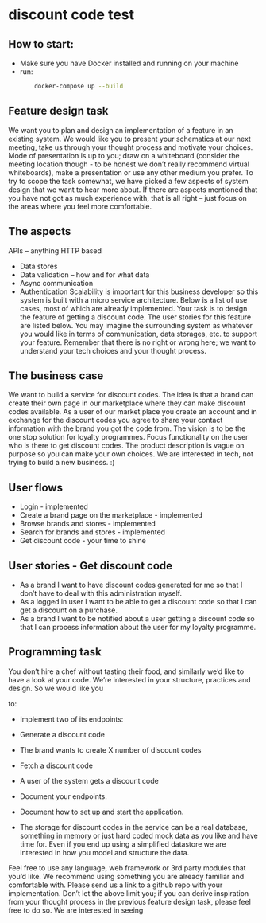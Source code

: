 # discount code test

## How to start:

- Make sure you have Docker installed and running on your machine
- run:
  ```bash
      docker-compose up --build
  ```

## Feature design task

We want you to plan and design an implementation of a feature in an existing system.
We would like you to present your schematics at our next meeting, take us through your
thought process and motivate your choices. Mode of presentation is up to you; draw on a
whiteboard (consider the meeting location though - to be honest we don’t really
recommend virtual whiteboards), make a presentation or use any other medium you
prefer.
To try to scope the task somewhat, we have picked a few aspects of system design that
we want to hear more about. If there are aspects mentioned that you have not got as
much experience with, that is all right – just focus on the areas where you feel more
comfortable.

## The aspects

APIs – anything HTTP based

- Data stores
- Data validation – how and for what data
- Async communication
- Authentication
  Scalability is important for this business developer so this system is built with a micro service architecture. Below is a list of use cases, most of which are already implemented.
  Your task is to design the feature of getting a discount code. The user stories for this
  feature are listed below. You may imagine the surrounding system as whatever you
  would like in terms of communication, data storages, etc. to support your feature.
  Remember that there is no right or wrong here; we want to understand your tech choices
  and your thought process.

## The business case

We want to build a service for discount codes. The idea is that a brand can create their
own page in our marketplace where they can make discount codes available. As a user
of our market place you create an account and in exchange for the discount codes you
agree to share your contact information with the brand you got the code from. The vision
is to be the one stop solution for loyalty programmes.
Focus functionality on the user who is there to get discount codes. The product
description is vague on purpose so you can make your own choices. We are interested in
tech, not trying to build a new business. :)

## User flows

- Login - implemented
- Create a brand page on the marketplace - implemented
- Browse brands and stores - implemented
- Search for brands and stores - implemented
- Get discount code - your time to shine

## User stories - Get discount code

- As a brand I want to have discount codes generated for me so that I don’t have to deal
  with this administration myself.
- As a logged in user I want to be able to get a discount code so that I can get a discount
  on a purchase.
- As a brand I want to be notified about a user getting a discount code so that I can
  process information about the user for my loyalty programme.

## Programming task

You don’t hire a chef without tasting their food, and similarly we’d like to have a look at
your code. We’re interested in your structure, practices and design. So we would like you

to:

- Implement two of its endpoints:
- Generate a discount code
- The brand wants to create X number of discount codes
- Fetch a discount code
- A user of the system gets a discount code
- Document your endpoints.
- Document how to set up and start the application.

- The storage for discount codes in the service can be a real database, something in
  memory or just hard coded mock data as you like and have time for. Even if you end up
  using a simplified datastore we are interested in how you model and structure the data.

Feel free to use any language, web framework or 3rd party modules that you’d like.
We
recommend using something you are already familiar and comfortable with.
Please send us a link to a github repo with your implementation.
Don’t let the above limit you; if you can derive inspiration from your thought process in
the previous feature design task, please feel free to do so. We are interested in seeing
